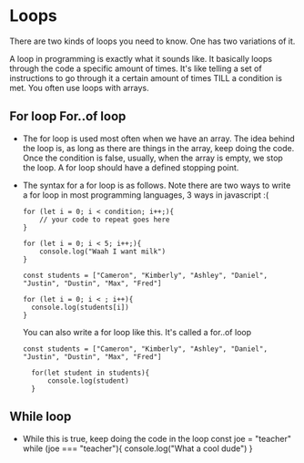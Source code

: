 # Loops

There are two kinds of loops you need to know. One has two variations of it.

A loop in programming is exactly what it sounds like. It basically loops through the code a specific amount of times. It's like telling a set of instructions to go through it a certain amount of times TILL a condition is met. You often use loops with arrays.

## For loop For..of loop

- The for loop is used most often when we have an array. The idea behind the loop is, as long as there are things in the array, keep doing the code. Once the condition is false, usually, when the array is empty, we stop the loop. A for loop should have a defined stopping point.

- The syntax for a for loop is as follows. Note there are two ways to write a for loop in most programming languages, 3 ways in javascript :(

  ```
  for (let i = 0; i < condition; i++;){
      // your code to repeat goes here
  }

  for (let i = 0; i < 5; i++;){
      console.log("Waah I want milk")
  }

  const students = ["Cameron", "Kimberly", "Ashley", "Daniel", "Justin", "Dustin", "Max", "Fred"]

  for (let i = 0; i < ; i++){
    console.log(students[i])
  }
  ```

  You can also write a for loop like this. It's called a for..of loop

  ```
  const students = ["Cameron", "Kimberly", "Ashley", "Daniel", "Justin", "Dustin", "Max", "Fred"]

    for(let student in students){
        console.log(student)
    }
  ```

## While loop

- While this is true, keep doing the code in the loop
  const joe = "teacher"
  while (joe === "teacher"){
  console.log("What a cool dude")
  }
